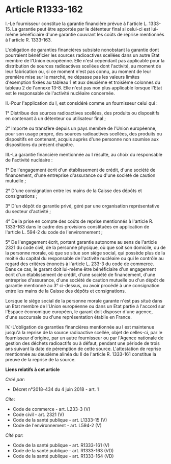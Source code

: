 # Article R1333-162

I.-Le fournisseur constitue la garantie financière prévue à l'article L. 1333-15. La garantie peut être apportée par le
détenteur final si celui-ci est lui-même bénéficiaire d'une garantie couvrant les coûts de reprise mentionnés à l'article R.
1333-163. 

L'obligation de garanties financières subsiste nonobstant la garantie dont pourraient bénéficier les sources radioactives
scellées dans un autre Etat membre de l'Union européenne. Elle n'est cependant pas applicable pour la distribution de sources
radioactives scellées dont l'activité, au moment de leur fabrication ou, si ce moment n'est pas connu, au moment de leur
première mise sur le marché, ne dépasse pas les valeurs limites d'exemption fixées au tableau 1 et aux deuxième et troisième
colonnes du tableau 2 de l'annexe 13-8. Elle n'est pas non plus applicable lorsque l'Etat est le responsable de l'activité
nucléaire concernée.

II.-Pour l'application du I, est considéré comme un fournisseur celui qui :

1° Distribue des sources radioactives scellées, des produits ou dispositifs en contenant à un détenteur ou utilisateur
final ;

2° Importe ou transfère depuis un pays membre de l'Union européenne, pour son usage propre, des sources radioactives
scellées, des produits ou dispositifs en contenant, acquis auprès d'une personne non soumise aux dispositions du présent
chapitre.

III.-La garantie financière mentionnée au I résulte, au choix du responsable de l'activité nucléaire :

1° De l'engagement écrit d'un établissement de crédit, d'une société de financement, d'une entreprise d'assurance ou d'une
société de caution mutuelle ;

2° D'une consignation entre les mains de la Caisse des dépôts et consignations ;

3° D'un dépôt de garantie privé, géré par une organisation représentative du secteur d'activité ;

4° De la prise en compte des coûts de reprise mentionnés à l'article R. 1333-163 dans le cadre des provisions constituées en
application de l'article L. 594-2 du code de l'environnement ;

5° De l'engagement écrit, portant garantie autonome au sens de l'article 2321 du code civil, de la personne physique, où que
soit son domicile, ou de la personne morale, où que se situe son siège social, qui possède plus de la moitié du capital du
responsable de l'activité nucléaire ou qui le contrôle au regard des critères énoncés à l'article L. 233-3 du code de
commerce. Dans ce cas, le garant doit lui-même être bénéficiaire d'un engagement écrit d'un établissement de crédit, d'une
société de financement, d'une entreprise d'assurance, d'une société de caution mutuelle ou d'un dépôt de garantie mentionné
au 3° ci-dessus, ou avoir procédé à une consignation entre les mains de la Caisse des dépôts et consignations.

Lorsque le siège social de la personne morale garante n'est pas situé dans un Etat membre de l'Union européenne ou dans un
Etat partie à l'accord sur l'Espace économique européen, le garant doit disposer d'une agence, d'une succursale ou d'une
représentation établie en France.

IV.-L'obligation de garanties financières mentionnée au I est maintenue jusqu'à la reprise de la source radioactive scellée,
objet de celles-ci, par le fournisseur d'origine, par un autre fournisseur ou par l'Agence nationale de gestion des déchets
radioactifs ou à défaut, pendant une période de trois ans suivant la date de péremption de cette source. L'attestation de
reprise mentionnée au deuxième alinéa du II de l'article R. 1333-161 constitue la preuve de la reprise de la source.

**Liens relatifs à cet article**

_Créé par_:

  - Décret n°2018-434 du 4 juin 2018 - art. 1

_Cite_:

  - Code de commerce - art. L233-3 (V)
  - Code civil - art. 2321 (V)
  - Code de la santé publique - art. L1333-15 (V)
  - Code de l'environnement - art. L594-2 (V)

_Cité par_:

  - Code de la santé publique - art. R1333-161 (V)
  - Code de la santé publique - art. R1333-163 (VD)
  - Code de la santé publique - art. R1333-164 (VD)
